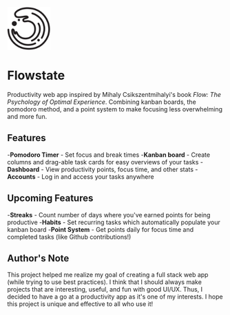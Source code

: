 <img src="https://raw.githubusercontent.com/mei-lu/flowstate/6e23c5ec377abdf5b9091b38e1d9427fa042fd49/src/img/logo.svg" width=100px/>

# Flowstate
Productivity web app inspired by Mihaly Csikszentmihalyi's book *Flow: The Psychology of Optimal Experience*. Combining kanban boards, the pomodoro method, and a point system to make focusing less overwhelming and more fun.

## Features
-**Pomodoro Timer** - Set focus and break times
-**Kanban board** - Create columns and drag-able task cards for easy overviews of your tasks
-**Dashboard** - View productivity points, focus time, and other stats
-**Accounts** - Log in and access your tasks anywhere

## Upcoming Features
-**Streaks** - Count number of days where you've earned points for being productive
-**Habits** - Set recurring tasks which automatically populate your kanban board
-**Point System** - Get points daily for focus time and completed tasks (like Github contributions!)

## Author's Note
This project helped me realize my goal of creating a full stack web app (while trying to use best practices). I think that I should always make projects that are interesting,  useful, and fun with good UI/UX. Thus, I decided to have a go at a productivity app as it's one of my interests. 
I hope this project is unique and effective to all who use it!